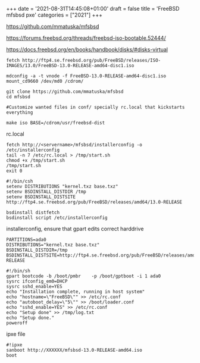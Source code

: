 +++
date = '2021-08-31T14:45:08+01:00'
draft = false
title = 'FreeBSD mfsbsd pxe'
categories = ["2021"]
+++
<!-- wp:paragraph -->
<p><a href="https://github.com/mmatuska/mfsbsd">https://github.com/mmatuska/mfsbsd</a></p>
<!-- /wp:paragraph -->

<!-- wp:paragraph -->
<p><a href="https://forums.freebsd.org/threads/freebsd-iso-bootable.52444/">https://forums.freebsd.org/threads/freebsd-iso-bootable.52444/</a></p>
<!-- /wp:paragraph -->

<!-- wp:paragraph -->
<p><a href="https://docs.freebsd.org/en/books/handbook/disks/#disks-virtual">https://docs.freebsd.org/en/books/handbook/disks/#disks-virtual</a></p>
<!-- /wp:paragraph -->

<!-- wp:code -->
<pre class="wp-block-code"><code>fetch http://ftp4.se.freebsd.org/pub/FreeBSD/releases/ISO-IMAGES/13.0/FreeBSD-13.0-RELEASE-amd64-disc1.iso

mdconfig -a -t vnode -f <meta charset="utf-8">FreeBSD-13.0-RELEASE-amd64-disc1.iso
mount_cd9660 /dev/md0 /cdrom/

<meta charset="utf-8">git clone https://github.com/mmatuska/mfsbsd
cd mfsbsd

#Customize wanted files in conf/ specially rc.local that kickstarts everything

make iso BASE=/cdrom/usr/freebsd-dist
</code></pre>
<!-- /wp:code -->

<!-- wp:paragraph -->
<p>rc.local</p>
<!-- /wp:paragraph -->

<!-- wp:code -->
<pre class="wp-block-code"><code>fetch http://&lt;servername&gt;/mfsbsd/installerconfig -o /etc/installerconfig
tail -n 7 /etc/rc.local &gt; /tmp/start.sh
chmod +x /tmp/start.sh
/tmp/start.sh 
exit 0

#!/bin/csh
setenv DISTRIBUTIONS "kernel.txz base.txz"
setenv BSDINSTALL_DISTDIR /tmp
setenv BSDINSTALL_DISTSITE http://ftp4.se.freebsd.org/pub/FreeBSD/releases/amd64/13.0-RELEASE

bsdinstall distfetch 
bsdinstall script /etc/installerconfig</code></pre>
<!-- /wp:code -->

<!-- wp:paragraph -->
<p>installerconfig, ensure that gpart edits correct harddrive</p>
<!-- /wp:paragraph -->

<!-- wp:code -->
<pre class="wp-block-code"><code>PARTITIONS=ada0
DISTRIBUTIONS="kernel.txz base.txz"
BSDINSTALL_DISTDIR=/tmp
BSDINSTALL_DISTSITE=http://ftp4.se.freebsd.org/pub/FreeBSD/releases/amd64/13.0-RELEASE

#!/bin/sh
gpart bootcode -b /boot/pmbr    -p /boot/gptboot -i 1 ada0
sysrc ifconfig_em0=DHCP
sysrc sshd_enable=YES
echo "Installation complete, running in host system"
echo "hostname=\"FreeBSD\"" &gt;&gt; /etc/rc.conf
echo "autoboot_delay=\"5\"" &gt;&gt; /boot/loader.conf
echo "sshd_enable=YES" &gt;&gt; /etc/rc.conf
echo "Setup done" &gt;&gt; /tmp/log.txt
echo "Setup done."
poweroff</code></pre>
<!-- /wp:code -->

<!-- wp:paragraph -->
<p>ipxe file</p>
<!-- /wp:paragraph -->

<!-- wp:code -->
<pre class="wp-block-code"><code>#!ipxe
sanboot http://XXXXXX/mfsbsd-13.0-RELEASE-amd64.iso
boot</code></pre>
<!-- /wp:code -->
